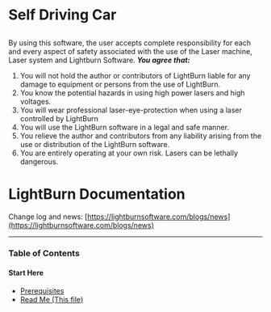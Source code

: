 # Self Driving Car
## 
By using this software, the user accepts complete responsibility for each and every
aspect of safety associated with the use of the Laser machine, Laser system and
Lightburn Software.
***You agree that:***
1. You will not hold the author or contributors of LightBurn liable for any damage to
    equipment or persons from the use of LightBurn.
2. You know the potential hazards in using high power lasers and high voltages.
3. You will wear professional laser-eye-protection when using a laser controlled by
    LightBurn
4. You will use the LightBurn software in a legal and safe manner.
5. You relieve the author and contributors from any liability arising from the use or
    distribution of the LightBurn software.
6. You are entirely operating at your own risk. Lasers can be lethally dangerous.



# LightBurn Documentation

Change log and news: [https://lightburnsoftware.com/blogs/news](https://lightburnsoftware.com/blogs/news)

----------
### Table of Contents

#### Start Here
* [Prerequisites](PreReq.md)
* [Read Me (This file)](README.md)
